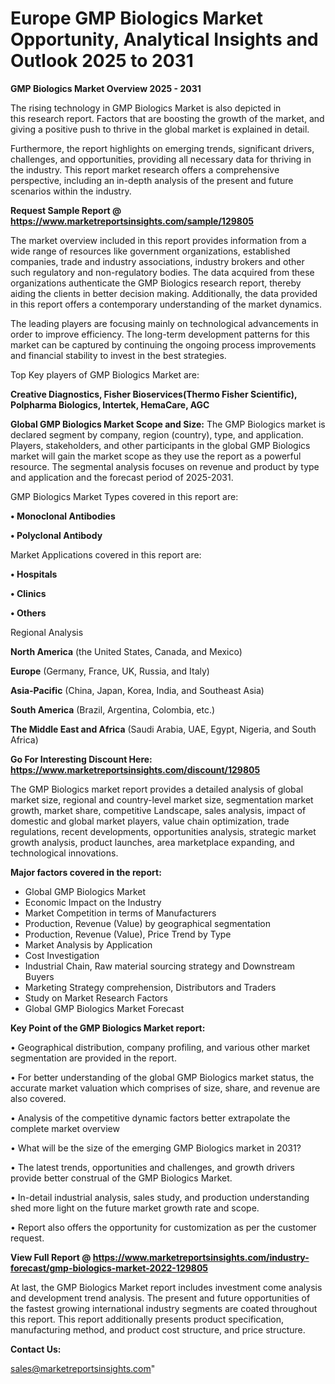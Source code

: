 # Europe GMP Biologics Market Opportunity, Analytical Insights and Outlook 2025 to 2031

<Strong> GMP Biologics Market Overview 2025 - 2031</strong>

The rising technology in GMP Biologics Market is also depicted in this research report. Factors that are boosting the growth of the market, and giving a positive push to thrive in the global market is explained in detail.

Furthermore, the report highlights on emerging trends, significant drivers, challenges, and opportunities, providing all necessary data for thriving in the industry. This report market research offers a comprehensive perspective, including an in-depth analysis of the present and future scenarios within the industry.

<strong>Request Sample Report @ <a href=https://www.marketreportsinsights.com/sample/129805>https://www.marketreportsinsights.com/sample/129805</a></strong>

The market overview included in this report provides information from a wide range of resources like government organizations, established companies, trade and industry associations, industry brokers and other such regulatory and non-regulatory bodies. The data acquired from these organizations authenticate the GMP Biologics research report, thereby aiding the clients in better decision making. Additionally, the data provided in this report offers a contemporary understanding of the market dynamics.

The leading players are focusing mainly on technological advancements in order to improve efficiency. The long-term development patterns for this market can be captured by continuing the ongoing process improvements and financial stability to invest in the best strategies.

Top Key players of GMP Biologics Market are:

<strong>Creative Diagnostics, Fisher Bioservices(Thermo Fisher Scientific), Polpharma Biologics, Intertek, HemaCare, AGC</strong>

<strong><b>Global GMP Biologics Market Scope and Size:</b></strong>
The GMP Biologics market is declared segment by company, region (country), type, and application. Players, stakeholders, and other participants in the global GMP Biologics market will gain the market scope as they use the report as a powerful resource. The segmental analysis focuses on revenue and product by type and application and the forecast period of 2025-2031.

GMP Biologics Market Types covered in this report are:

<strong>• Monoclonal Antibodies

• Polyclonal Antibody</strong>

Market Applications covered in this report are:

<strong>• Hospitals

• Clinics

• Others</strong> 

Regional Analysis

<strong>North America</strong> (the United States, Canada, and Mexico)

<strong>Europe</strong> (Germany, France, UK, Russia, and Italy)

<strong>Asia-Pacific</strong> (China, Japan, Korea, India, and Southeast Asia)

<strong>South America</strong> (Brazil, Argentina, Colombia, etc.)

<strong>The Middle East and Africa</strong> (Saudi Arabia, UAE, Egypt, Nigeria, and South Africa)

<strong>Go For Interesting Discount Here: <a href=https://www.marketreportsinsights.com/discount/129805>https://www.marketreportsinsights.com/discount/129805</a></strong>

The GMP Biologics market report provides a detailed analysis of global market size, regional and country-level market size, segmentation market growth, market share, competitive Landscape, sales analysis, impact of domestic and global market players, value chain optimization, trade regulations, recent developments, opportunities analysis, strategic market growth analysis, product launches, area marketplace expanding, and technological innovations.

<strong><b>Major factors covered in the report:</b></strong>
<ul>
  <li>Global GMP Biologics Market </li>
  <li>Economic Impact on the Industry</li>
  <li>Market Competition in terms of Manufacturers</li>
  <li>Production, Revenue (Value) by geographical segmentation</li>
  <li>Production, Revenue (Value), Price Trend by Type</li>
  <li>Market Analysis by Application</li>
  <li>Cost Investigation</li>
  <li>Industrial Chain, Raw material sourcing strategy and Downstream Buyers</li>
  <li>Marketing Strategy comprehension, Distributors and Traders</li>
  <li>Study on Market Research Factors</li>
  <li>Global GMP Biologics Market Forecast</li>
</ul>

<strong><b>Key Point of the GMP Biologics Market report:</b></strong>

• Geographical distribution, company profiling, and various other market segmentation are provided in the report.

• For better understanding of the global GMP Biologics market status, the accurate market valuation which comprises of size, share, and revenue are also covered.

• Analysis of the competitive dynamic factors better extrapolate the complete market overview

• What will be the size of the emerging GMP Biologics market in 2031?

• The latest trends, opportunities and challenges, and growth drivers provide better construal of the GMP Biologics Market.

• In-detail industrial analysis, sales study, and production understanding shed more light on the future market growth rate and scope.

• Report also offers the opportunity for customization as per the customer request.

<strong><b>View Full Report @ <a href=https://www.marketreportsinsights.com/industry-forecast/gmp-biologics-market-2022-129805>https://www.marketreportsinsights.com/industry-forecast/gmp-biologics-market-2022-129805</a></b></strong>


At last, the GMP Biologics Market report includes investment come analysis and development trend analysis. The present and future opportunities of the fastest growing international industry segments are coated throughout this report. This report additionally presents product specification, manufacturing method, and product cost structure, and price structure.

<strong>Contact Us:</strong>

sales@marketreportsinsights.com"
